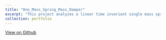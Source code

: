 ```yaml
---
title: "One_Mass_Spring_Mass_Damper"
excerpt: "This project analyzes a linear time invariant single mass spring damper system with an open-loop input force (either sinusoidal or unit step) that's continuously applied on the single mass. [View on Github](https://github.com/TonyDTiger/My-Projects/tree/main/One_Mass_Spring_Mass_Damper) <br/><img src='/images/single_mass_spring_damper_system.png'>"
collection: portfolio
---
```


[View on Github](https://github.com/TonyDTiger/My-Projects/tree/main/One_Mass_Spring_Mass_Damper)
